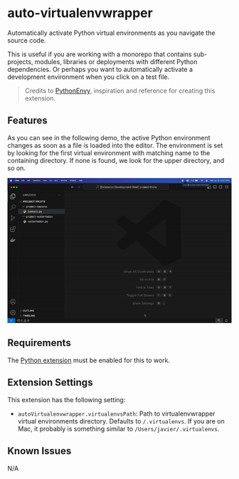 # auto-virtualenvwrapper

Automatically activate Python virtual environments as you navigate the source code.

This is useful if you are working with a monorepo that contains sub-projects, modules, libraries or deployments with different Python dependencies. Or perhaps you want to automatically activate a development environment when you click on a test file.

> Credits to [PythonEnvy](https://github.com/teticio/python-envy), inspiration and reference for creating this extension.

## Features

As you can see in the following demo, the active Python environment changes as soon as a file is loaded into the editor. The environment is set by looking for the first virtual environment with matching name to the containing directory. If none is found, we look for the upper directory, and so on.

![demo](/images/demo.gif)

## Requirements

The [Python extension](https://marketplace.visualstudio.com/items?itemName=ms-python.python) must be enabled for this to work.

## Extension Settings

This extension has the following setting:

* `autoVirtualenvwrapper.virtualenvsPath`: Path to virtualenvwrapper virtual environments directory. Defaults to `/.virtualenvs`. If you are on Mac, it probably is something similar to `/Users/javier/.virtualenvs`.

## Known Issues

N/A
